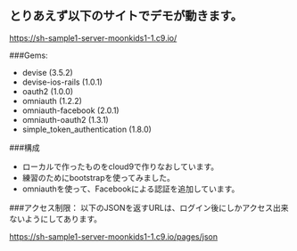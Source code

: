


## とりあえず以下のサイトでデモが動きます。

https://sh-sample1-server-moonkids1-1.c9.io/

###Gems:
* devise (3.5.2)
* devise-ios-rails (1.0.1)
* oauth2 (1.0.0)
* omniauth (1.2.2)
* omniauth-facebook (2.0.1)
* omniauth-oauth2 (1.3.1)
* simple_token_authentication (1.8.0)

###構成
* ローカルで作ったものをcloud9で作りなおしています。
* 練習のためにbootstrapを使ってみました。
* omniauthを使って、Facebookによる認証を追加しています。

###アクセス制限：
以下のJSONを返すURLは、ログイン後にしかアクセス出来ないようにしてあります。

https://sh-sample1-server-moonkids1-1.c9.io/pages/json

